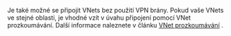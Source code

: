 Je také možné se připojit VNets bez použití VPN brány. Pokud vaše VNets ve stejné oblasti, je vhodné vzít v úvahu připojení pomocí VNet prozkoumávání. Další informace naleznete v článku [VNet prozkoumávání](../articles/virtual-network/virtual-network-peering-overview.md) .